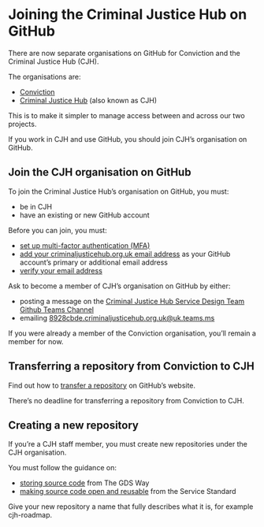 # Joining the Criminal Justice Hub on GitHub

There are now separate organisations on GitHub for Conviction and the Criminal Justice Hub (CJH).

The organisations are:

- [Conviction](https://github.com/convictioncares)
- [Criminal Justice Hub](https://github.com/criminaljusticehub) (also known as CJH)

This is to make it simpler to manage access between and across our two projects.

If you work in CJH and use GitHub, you should join CJH’s organisation on GitHub.

## Join the CJH organisation on GitHub

To join the Criminal Justice Hub’s organisation on GitHub, you must:

- be in CJH
- have an existing or new GitHub account

Before you can join, you must:

- [set up multi-factor authentication (MFA)](https://docs.github.com/en/authentication/securing-your-account-with-two-factor-authentication-2fa/configuring-two-factor-authentication)
- [add your criminaljusticehub.org.uk email address](https://docs.github.com/en/get-started/signing-up-for-github/verifying-your-email-address) as your GitHub account’s primary or additional email address
- [verify your email address](https://docs.github.com/en/get-started/signing-up-for-github/verifying-your-email-address)

Ask to become a member of CJH’s organisation on GitHub by either:

- posting a message on the [Criminal Justice Hub Service Design Team Github Teams Channel](https://teams.microsoft.com/l/channel/19%3A5f2e88b1658c46e1a9ac9c03a038db89%40thread.tacv2/GitHub?groupId=eab402f2-d601-4e4e-a1e3-993b1a2ec33c&tenantId=0c8c5000-87e8-425d-9ff9-b5749101f83d)
- emailing [8928cbde.criminaljusticehub.org.uk@uk.teams.ms](mailto:8928cbde.criminaljusticehub.org.uk@uk.teams.ms)

If you were already a member of the Conviction organisation, you’ll remain a member for now.

## Transferring a repository from Conviction to CJH

Find out how to [transfer a repository](https://docs.github.com/en/repositories/creating-and-managing-repositories/transferring-a-repository) on GitHub’s website.

There’s no deadline for transferring a repository from Conviction to CJH.

## Creating a new repository

If you’re a CJH staff member, you must create new repositories under the CJH organisation.

You must follow the guidance on:

- [storing source code](https://gds-way.cloudapps.digital) from The GDS Way
- [making source code open and reusable](https://www.gov.uk/service-manual/technology/making-source-code-open-and-reusable) from the Service Standard

Give your new repository a name that fully describes what it is, for example cjh-roadmap.
